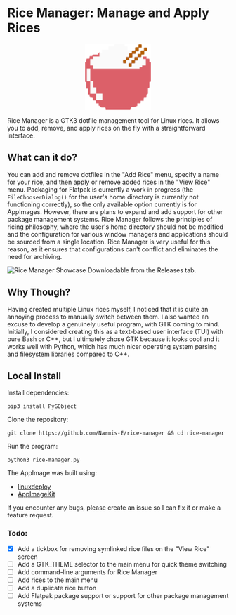 # Rice Manager: Manage and Apply Rices

<p align="center">
  <img width="150" src="myapp.png">
</p>

Rice Manager is a GTK3 dotfile management tool for Linux rices. It allows you to add, remove, and apply rices on the fly with a straightforward interface.

## What can it do?
You can add and remove dotfiles in the "Add Rice" menu, specify a name for your rice, and then apply or remove added rices in the "View Rice" menu. Packaging for Flatpak is currently a work in progress (the `FileChooserDialog()` for the user's home directory is currently not functioning correctly), so the only available option currently is for AppImages. However, there are plans to expand and add support for other package management systems. Rice Manager follows the principles of ricing philosophy, where the user's home directory should not be modified and the configuration for various window managers and applications should be sourced from a single location. Rice Manager is very useful for this reason, as it ensures that configurations can't conflict and eliminates the need for archiving.

![Rice Manager Showcase](https://github.com/Narmis-E/rice-manager/assets/109248529/f56d7f60-c265-4df7-9d11-440493af17da)
Downloadable from the Releases tab.

## Why Though?
Having created multiple Linux rices myself, I noticed that it is quite an annoying process to manually switch between them. I also wanted an excuse to develop a genuinely useful program, with GTK coming to mind. Initially, I considered creating this as a text-based user interface (TUI) with pure Bash or C++, but I ultimately chose GTK because it looks cool and it works well with Python, which has much nicer operating system parsing and filesystem libraries compared to C++.

## Local Install

Install dependencies:
```
pip3 install PyGObject
```

Clone the repository:
```
git clone https://github.com/Narmis-E/rice-manager && cd rice-manager
```

Run the program:
```
python3 rice-manager.py
```

The AppImage was built using:
- [linuxdeploy](https://github.com/linuxdeploy/linuxdeploy)
- [AppImageKit](https://github.com/AppImage/AppImage)

If you encounter any bugs, please create an issue so I can fix it or make a feature request.

### Todo:
- [x] Add a tickbox for removing symlinked rice files on the "View Rice" screen
- [ ] Add a GTK_THEME selector to the main menu for quick theme switching
- [ ] Add command-line arguments for Rice Manager
- [ ] Add rices to the main menu
- [ ] Add a duplicate rice button
- [ ] Add Flatpak package support or support for other package management systems
